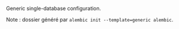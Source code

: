 Generic single-database configuration.

Note : dossier généré par `alembic init --template=generic alembic`.
